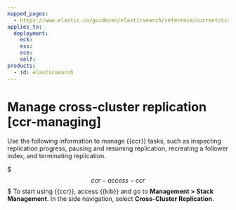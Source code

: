 ```yaml
---
mapped_pages:
  - https://www.elastic.co/guide/en/elasticsearch/reference/current/ccr-managing.html
applies_to:
  deployment:
    eck:
    ess:
    ece:
    self:
products:
  - id: elasticsearch
---
```


# Manage cross-cluster replication [ccr-managing]

Use the following information to manage {{ccr}} tasks, such as inspecting replication progress, pausing and resuming replication, recreating a follower index, and terminating replication.

$$$ccr-access-ccr$$$
To start using {{ccr}}, access {{kib}} and go to **Management > Stack Management**. In the side navigation, select **Cross-Cluster Replication**.





